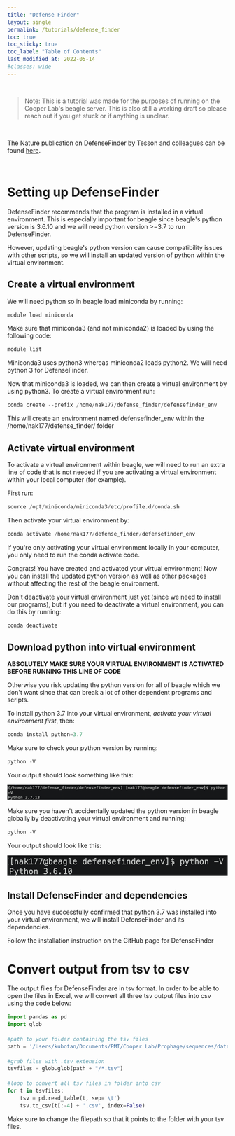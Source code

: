 ```yaml
---
title: "Defense Finder"
layout: single
permalink: /tutorials/defense_finder
toc: true
toc_sticky: true
toc_label: "Table of Contents"
last_modified_at: 2022-05-14
#classes: wide
---
```


<br>

> Note: This is a tutorial was made for the purposes of running on the Cooper Lab's beagle server. This is also still a working draft so please reach out if you get stuck or if anything is unclear.

<br>

The Nature publication on DefenseFinder by Tesson and colleagues can be found [here](https://doi.org/10.1038/s41467-022-30269-9).

<br>

# Setting up DefenseFinder

DefenseFinder recommends that the program is installed in a virtual environment. This is especially important for beagle since beagle's python version is 3.6.10 and we will need python version >=3.7 to run DefenseFinder.

However, updating beagle's python version can cause compatibility issues with other scripts, so we will install an updated version of python within the virtual environment.

## Create a virtual environment

We will need python so in beagle load miniconda by running:

```bash
module load miniconda
```

Make sure that miniconda3 (and not miniconda2) is loaded by using the following code:

```bash
module list
```

Miniconda3 uses python3 whereas miniconda2 loads python2. We will need python 3 for DefenseFinder.

Now that miniconda3 is loaded, we can then create a virtual environment by using python3. To create a virtual environment run:

```python
conda create --prefix /home/nak177/defense_finder/defensefinder_env
```

This will create an environment named defensefinder_env within the /home/nak177/defense_finder/ folder

## Activate virtual environment

To activate a virtual environment within beagle, we will need to run an extra line of code that is not needed if you are activating a virtual environment within your local computer (for example).

First run:

```python
source /opt/miniconda/miniconda3/etc/profile.d/conda.sh
```
Then activate your virtual environment by:

```python
conda activate /home/nak177/defense_finder/defensefinder_env
```
If you're only activating your virtual environment locally in your computer, you only need to run the conda activate code.

Congrats! You have created and activated your virtual environment! Now you can install the updated python version as well as other packages without affecting the rest of the beagle environment.

Don't deactivate your virtual environment just yet (since we need to install our programs), but if you need to deactivate a virtual environment, you can do this by running:

```python
conda deactivate
```

## Download python into virtual environment

**ABSOLUTELY MAKE SURE YOUR VIRTUAL ENVIRONMENT IS ACTIVATED BEFORE RUNNING THIS LINE OF CODE**

Otherwise you risk updating the python version for all of beagle which we don't want since that can break a lot of other dependent programs and scripts.

To install python 3.7 into your virtual environment, *activate your virtual environment first*, then:

```python
conda install python=3.7
```

Make sure to check your python version by running:

```python
python -V
```

Your output should look something like this:

![](/images/python_3.7.png)

Make sure you haven't accidentally updated the python version in beagle globally by deactivating your virtual environment and running:

```python
python -V
```

Your output should look like this:

![](/images/beagle_python.png)

## Install DefenseFinder and dependencies

Once you have successfully confirmed that python 3.7 was installed into your virtual environment, we will install DefenseFinder and its dependencies.

Follow the installation instruction on the GitHub page for DefenseFinder

# Convert output from tsv to csv

The output files for DefenseFinder are in tsv format. In order to be able to open the files in Excel, we will convert all three tsv output files into csv using the code below:

```python
import pandas as pd
import glob

#path to your folder containing the tsv files
path = '/Users/kubotan/Documents/PMI/Cooper Lab/Prophage/sequences/data/PAO1_defense_finder/'

#grab files with .tsv extension 
tsvfiles = glob.glob(path + "/*.tsv") 

#loop to convert all tsv files in folder into csv
for t in tsvfiles:
    tsv = pd.read_table(t, sep='\t')
    tsv.to_csv(t[:-4] + '.csv', index=False)
```

Make sure to change the filepath so that it points to the folder with your tsv files.
